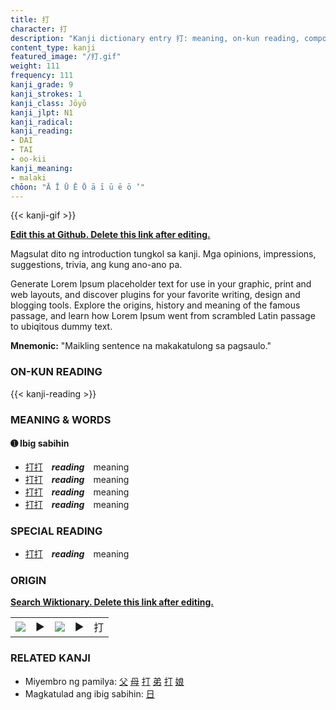 ```yaml
---
title: 打
character: 打
description: "Kanji dictionary entry 打: meaning, on-kun reading, compounds, origin, related kanji"
content_type: kanji
featured_image: "/打.gif"
weight: 111
frequency: 111
kanji_grade: 9
kanji_strokes: 1
kanji_class: Jōyō
kanji_jlpt: N1
kanji_radical: 
kanji_reading: 
- DAI
- TAI
- oo-kii
kanji_meaning:
- malaki
chōon: "Ā Ī Ū Ē Ō ā ī ū ē ō ’"
---
```

[//]: # (Don't edit the line below. Kanji animated GIF code is automatically generated.)
{{< kanji-gif >}}

[//]: # (Edit below this line.)

**[Edit this at Github. Delete this link after editing.](https://github.com/tim0g/tim/tree/main/content/kanji/打/index.md)**

Magsulat dito ng introduction tungkol sa kanji. Mga opinions, impressions, suggestions, trivia, ang kung ano-ano pa.

Generate Lorem Ipsum placeholder text for use in your graphic, print and web layouts, and discover plugins for your favorite writing, design and blogging tools. Explore the origins, history and meaning of the famous passage, and learn how Lorem Ipsum went from scrambled Latin passage to ubiqitous dummy text.
 
**Mnemonic:** "Maikling sentence na makakatulong sa pagsaulo."

### ON-KUN READING

[//]: # (Don't edit the line below. ON-KUN READING code is automatically generated.)
{{< kanji-reading >}}

### MEANING & WORDS

#### ➊ **Ibig sabihin**
  - [打](../打)[打](../打)　***reading***　meaning
  - [打](../打)[打](../打)　***reading***　meaning
  - [打](../打)[打](../打)　***reading***　meaning
  - [打](../打)[打](../打)　***reading***　meaning

### SPECIAL READING
  - [打](../打)[打](../打)　***reading***　meaning

### ORIGIN

**[Search Wiktionary. Delete this link after editing.](https://wiktionary.org/wiki/打)**
<table class="kanji-table"><tr><td>
<img src="60px-打-bronze.svg.png">
</td><td>▶</td><td>
<img src="60px-打-oracle.svg.png">
</td><td>▶</td>
<td class="kanji-origin">打</td>
</tr></table>

### RELATED KANJI
- Miyembro ng pamilya: [父](../父) [母](../母) [打](../打) [弟](../弟) [打](../打) [娘](../娘)
- Magkatulad ang ibig sabihin: [日](../日)
